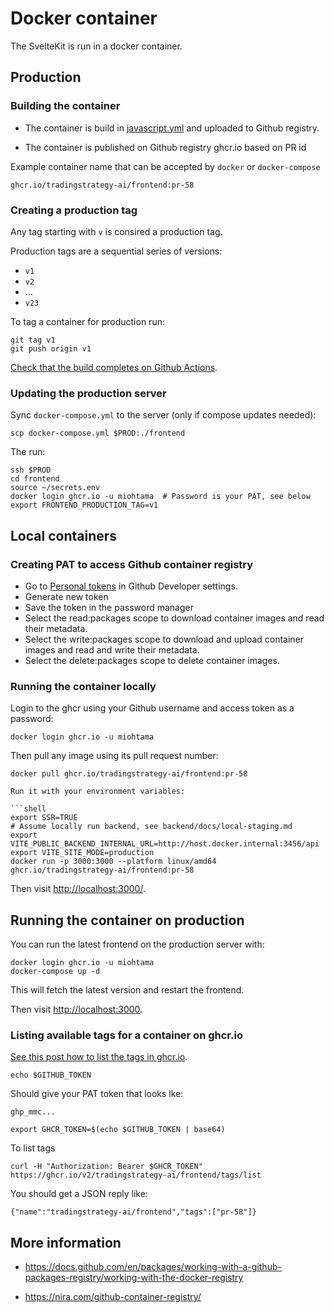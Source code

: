 # Docker container

The SvelteKit is run in a docker container.

## Production

### Building the container

- The container is build in [javascript.yml](../.github/workflows/javascript.yml) and uploaded to Github registry.

- The container is published on Github registry ghcr.io based on PR id

Example container name that can be accepted by `docker` or `docker-compose`

```
ghcr.io/tradingstrategy-ai/frontend:pr-58
```

### Creating a production tag

Any tag starting with `v` is consired a production tag.

Production tags are a sequential series of versions:

- `v1`
- `v2`
- ...
- `v23`

To tag a container for production run:

```shell
git tag v1
git push origin v1
```

[Check that the build completes on Github Actions](https://github.com/tradingstrategy-ai/frontend/actions).

### Updating the production server

Sync `docker-compose.yml` to the server (only if compose updates needed):

```shell
scp docker-compose.yml $PROD:./frontend
```

The run:

```shell
ssh $PROD
cd frontend
source ~/secrets.env
docker login ghcr.io -u miohtama  # Password is your PAT, see below
export FRONTEND_PRODUCTION_TAG=v1
```


## Local containers

### Creating PAT to access Github container registry

- Go to [Personal tokens](https://github.com/settings/tokens) in Github Developer settings.
- Generate new token
- Save the token in the password manager
- Select the read:packages scope to download container images and read their metadata.
- Select the write:packages scope to download and upload container images and read and write their metadata.
- Select the delete:packages scope to delete container images.

### Running the container locally

Login to the ghcr using your Github username and access token as a password:

```shell
docker login ghcr.io -u miohtama
```

Then pull any image using its pull request number:

````shell
docker pull ghcr.io/tradingstrategy-ai/frontend:pr-58

Run it with your environment variables:

```shell
export SSR=TRUE
# Assume locally run backend, see backend/docs/local-staging.md
export VITE_PUBLIC_BACKEND_INTERNAL_URL=http://host.docker.internal:3456/api
export VITE_SITE_MODE=production
docker run -p 3000:3000 --platform linux/amd64 ghcr.io/tradingstrategy-ai/frontend:pr-58
````

Then visit [http://localhost:3000/](http://localhost:3000/).

## Running the container on production

You can run the latest frontend on the production server with:

```shell
docker login ghcr.io -u miohtama
docker-compose up -d
```

This will fetch the latest version and restart the frontend.

Then visit [http://localhost:3000](http://localhost:3000).

### Listing available tags for a container on ghcr.io

[See this post how to list the tags in ghcr.io](https://github.community/t/how-to-check-if-a-container-image-exists-on-ghcr/154836/6).

```shell
echo $GITHUB_TOKEN
```

Should give your PAT token that looks lke:

```
ghp_mmc...
```

```shell
export GHCR_TOKEN=$(echo $GITHUB_TOKEN | base64)
```

To list tags

```
curl -H "Authorization: Bearer $GHCR_TOKEN" https://ghcr.io/v2/tradingstrategy-ai/frontend/tags/list
```

You should get a JSON reply like:

```
{"name":"tradingstrategy-ai/frontend","tags":["pr-58"]}
```

## More information

- https://docs.github.com/en/packages/working-with-a-github-packages-registry/working-with-the-docker-registry

- https://nira.com/github-container-registry/
